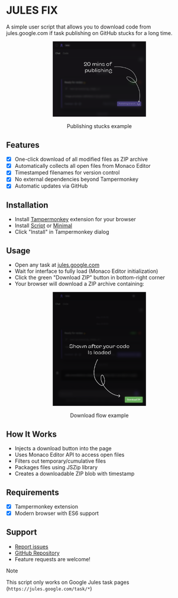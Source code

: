 # JULES FIX

A simple user script that allows you to download code from jules.google.com if task publishing on GitHub stucks for a long time.

<p align="center" width="100%">
   <img width="50%" src="assets/example_stuck.png">
   <p align="center">Publishing stucks example</p>
</p>

## Features
- [x] One-click download of all modified files as ZIP archive
- [x] Automatically collects all open files from Monaco Editor
- [x] Timestamped filenames for version control
- [x] No external dependencies beyond Tampermonkey
- [x] Automatic updates via GitHub

## Installation
- Install [Tampermonkey](https://www.tampermonkey.net/) extension for your browser
- Install [Script](https://github.com/L0wl/julfix/raw/refs/heads/master/scripts/julfix.user.js) or [Minimal](https://github.com/L0wl/julfix/raw/refs/heads/master/scripts/julfix.user.min.js)
- Click "Install" in Tampermonkey dialog

## Usage
- Open any task at [jules.google.com](https://jules.google.com)
- Wait for interface to fully load (Monaco Editor initialization)
- Click the green "Download ZIP" button in bottom-right corner
- Your browser will download a ZIP archive containing:

<p align="center" width="100%">
   <img width="50%" src="assets/example_flow.png">
   <p align="center">Download flow example</p>
</p>

## How It Works
- Injects a download button into the page
- Uses Monaco Editor API to access open files
- Filters out temporary/cumulative files
- Packages files using JSZip library
- Creates a downloadable ZIP blob with timestamp

## Requirements
- [x] Tampermonkey extension
- [x] Modern browser with ES6 support

## Support
- [Report issues](https://github.com/L0wl/julfix/issues)
- [GitHub Repository](https://github.com/L0wl/julfix)
- Feature requests are welcome!

> [!NOTE]
> This script only works on Google Jules task pages (`https://jules.google.com/task/*`)
